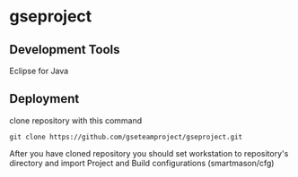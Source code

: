 # gseproject## Development ToolsEclipse for Java## Deploymentclone repository with this command`git clone https://github.com/gseteamproject/gseproject.git`After you have cloned repository you should set workstation to repository's directory and import Project and Build configurations (smartmason/cfg)